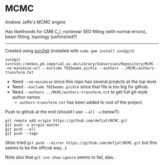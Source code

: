 # MCMC

Andrew Jaffe's MCMC engine

Has likelihoods for CMB C_l, nonlinear SED fitting (with normal errors), beam fitting, topology (unfinished?)

----

Created using [svn2git][] (installed with `sudo gem install svn2git`):

    svn2git svn+ssh://mekon.ph.imperial.ac.uk/Library/Subversion/Repository/MCMC --no-minimize-url --exclude TOIbeams.pickle --authors ../MCMC/authors-transform.txt
    
* Need `--no-minimize` since this repo has several projects at the top level.
* Need `--exclude TOIbeams.pickle` since that file is too big for github.
* Need `--authors ../MCMC/authors-transform.txt` to get full git-style author names 
  * `authors-transform.txt` has been added to root of the project.

Push to github at the end (should I use `--all -u` below?):

    git remote add origin https://github.com/defjaf/MCMC.git
    git push -u origin master
    git push --all 
    git push --tags

(Also tried `git push --mirror https://github.com/defjaf/MCMC.git` but this seems to be the official way...)

Note also that `git svn show-ignore` seems to fail, alas.

[svn2git]: https://github.com/nirvdrum/svn2git
